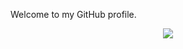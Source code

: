 Welcome to my GitHub profile.
<p align="center"> <img src="https://github-readme-stats.vercel.app/api?username=mac999&show_icons=true&theme=gotham&hide_title=true&show_rank=false"/>
